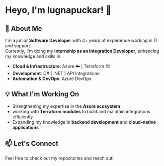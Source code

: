 # Heyo, I'm lugnapuckar! 👋  

## 🚀 About Me  
I'm a junior **Software Developer** with 4+ years of experience working in IT and support.  
Currently, I'm doing my **internship as an Integration Developer**, enhancing my knowledge and skills in:  

- **Cloud & Infrastructure**: Azure ☁️ | Terraform 🏗️  
- **Development**: C# | .NET | API Integrations  
- **Automation & DevOps**: Azure DevOps

## 💡 What I'm Working On  
- Strengthening my expertise in the **Azure ecosystem**  
- working with **Terraform modules** to build and maintain integrations efficiently  
- Expanding my knowledge in **backend development** and **cloud-native applications**  

## 📫 Let's Connect  
Feel free to check out my repositories and reach out!

<!--
**LugnaPuckar/LugnaPuckar** is a ✨ _special_ ✨ repository because its `README.md` (this file) appears on your GitHub profile.

Here are some ideas to get you started:

- 🔭 I’m currently working on ...
- 🌱 I’m currently learning ...
- 👯 I’m looking to collaborate on ...
- 🤔 I’m looking for help with ...
- 💬 Ask me about ...
- 📫 How to reach me: ...
- 😄 Pronouns: ...
- ⚡ Fun fact: ...
-->
